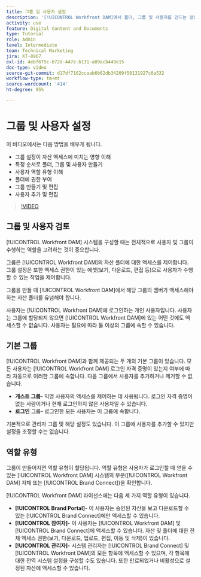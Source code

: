 ```yaml
---
title: 그룹 및 사용자 설정
description: '[!UICONTROL Workfront DAM]에서 폴더, 그룹 및 사용자를 만드는 방법을 알아봅니다. 사용자 역할 유형을 이해하고 폴더에 권한을 부여합니다.'
activity: use
feature: Digital Content and Documents
type: Tutorial
role: Admin
level: Intermediate
team: Technical Marketing
jira: KT-8967
exl-id: 4ebf675c-b72d-447e-b131-a89acb449e15
doc-type: video
source-git-commit: d17df7162ccaab6b62db34209f50131927c0a532
workflow-type: tm+mt
source-wordcount: '414'
ht-degree: 95%

---
```


# 그룹 및 사용자 설정

이 비디오에서는 다음 방법을 배우게 됩니다.

* 그룹 설정이 자산 액세스에 미치는 영향 이해
* 특정 순서로 폴더, 그룹 및 사용자 만들기
* 사용자 역할 유형 이해
* 폴더에 권한 부여
* 그룹 만들기 및 편집
* 사용자 추가 및 편집

>[!VIDEO](https://video.tv.adobe.com/v/335230/?quality=12&learn=on&enablevpops)

## 그룹 및 사용자 검토

[!UICONTROL Workfront DAM] 시스템을 구성할 때는 전체적으로 사용자 및 그룹이 수행하는 역할을 고려하는 것이 중요합니다.

그룹은 [!UICONTROL Workfront DAM]의 자산 폴더에 대한 액세스를 제어합니다. 그룹 설정은 또한 액세스 권한이 있는 에셋(보기, 다운로드, 편집 등)으로 사용자가 수행할 수 있는 작업을 제어합니다.

그룹을 만들 때 [!UICONTROL Workfront DAM]에서 해당 그룹의 멤버가 액세스해야 하는 자산 폴더를 유념해야 합니다.

사용자는 [!UICONTROL Workfront DAM]에 로그인하는 개인 사용자입니다. 사용자는 그룹에 할당되지 않으면 [!UICONTROL Workfront DAM]에 있는 어떤 것에도 액세스할 수 없습니다. 사용자는 필요에 따라 둘 이상의 그룹에 속할 수 있습니다.

## 기본 그룹

[!UICONTROL Workfront DAM]과 함께 제공되는 두 개의 기본 그룹이 있습니다. 모든 사용자는 [!UICONTROL Workfront DAM] 로그인 자격 증명이 있는지 여부에 따라 자동으로 이러한 그룹에 속합니다. 다음 그룹에서 사용자를 추가하거나 제거할 수 없습니다.

* **게스트 그룹**- 익명 사용자의 액세스를 제어하는 데 사용됩니다. 로그인 자격 증명이 없는 사람이거나 현재 로그인하지 않은 사용자일 수 있습니다.
* **로그인** 그룹- 로그인한 모든 사용자는 이 그룹에 속합니다.

기본적으로 관리자 그룹 및 해당 설정도 있습니다. 이 그룹에 사용자를 추가할 수 있지만 설정을 조정할 수는 없습니다.

## 역할 유형

그룹이 만들어지면 역할 유형이 할당됩니다. 역할 유형은 사용자가 로그인할 때 얻을 수 있는 [!UICONTROL Workfront DAM] 시스템의 부분([!UICONTROL Workfront DAM] 자체 또는 [!UICONTROL Brand Connect])을 확인합니다.

[!UICONTROL Workfront DAM] 라이선스에는 다음 세 가지 역할 유형이 있습니다.

* **[!UICONTROL Brand Portal]**- 이 사용자는 승인된 자산을 보고 다운로드할 수 있는 [!UICONTROL Brand Connect]에만 액세스할 수 있습니다.
* **[!UICONTROL 참여자]**- 이 사용자는 [!UICONTROL Workfront DAM] 및 [!UICONTROL Brand Connect]에 액세스할 수 있습니다. 자산 및 폴더에 대한 전체 액세스 권한(보기, 다운로드, 업로드, 편집, 이동 및 삭제)이 있습니다.
* **[!UICONTROL 관리자]**- 시스템 관리자는 [!UICONTROL Brand Connect] 및 [!UICONTROL Workfront DAM]의 모든 항목에 액세스할 수 있으며, 각 항목에 대한 전역 시스템 설정을 구성할 수도 있습니다. 또한 만료되었거나 비활성으로 설정된 자산에 액세스할 수 있습니다.

<!-- 
Learn more graphic & documentation article link, below
* Understanding the difference between Workfront licenses and Workfront DAM role types
* -->

